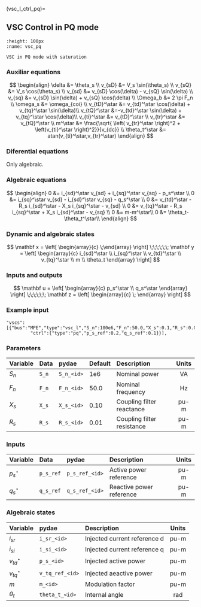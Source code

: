 (vsc_l_ctrl_pq)=
## VSC Control in PQ mode

```{figure} ./vsc_pq.svg
:height: 100px
:name: vsc_pq

VSC in PQ mode with saturation 
```

### Auxiliar equations 
$$
\begin{align}
\delta &= \theta_s \\
v_{sD} &= V_s \sin(\theta_s) \\
v_{sQ} &= V_s \cos(\theta_s)  \\
v_{sd} &= v_{sD} \cos(\delta) - v_{sQ} \sin(\delta) \\ 
v_{sq} &= v_{sD} \sin(\delta) + v_{sQ} \cos(\delta) \\
\Omega_b &= 2 \pi F_n \\
\omega_s &= \omega_{coi} \\
v_{tD}^\star &= v_{td}^\star \cos(\delta) + v_{tq}^\star \sin(\delta)\\ 
v_{tQ}^\star &=-v_{td}^\star \sin(\delta) + v_{tq}^\star \cos(\delta)\\  
v_{ti}^\star &=  v_{tD}^\star \\
v_{tr}^\star &=  v_{tQ}^\star \\  
m^\star &= \frac{\sqrt{ \left( v_{tr}^\star \right)^2 + \left(v_{ti}^\star \right)^2}}{v_{dc}} \\
\theta_t^\star &= atan(v_{ti}^\star,v_{tr}^\star)  
\end{align}
$$

### Diferential equations

Only algebraic.



### Algebraic equations


$$
\begin{align}
    0  &= i_{sd}^\star v_{sd} + i_{sq}^\star v_{sq} - p_s^\star \\  
    0  &= i_{sq}^\star v_{sd} - i_{sd}^\star v_{sq} - q_s^\star \\  
    0  &= v_{td}^\star - R_s i_{sd}^\star - X_s i_{sq}^\star - v_{sd}  \\  
    0  &= v_{tq}^\star - R_s i_{sq}^\star + X_s i_{sd}^\star - v_{sq}  \\  
    0  &= m-m^\star\\
    0  &= \theta_t-\theta_t^\star\\
\end{align}
$$

### Dynamic and algebraic states

$$ 
\mathbf x = \left[
\begin{array}{c} 
\;\end{array} \right] \;\;\;\;\;\;
\mathbf y = \left[
\begin{array}{c} 
 i_{sd}^\star \\ 
 i_{sq}^\star \\ 
 v_{td}^\star \\ 
 v_{tq}^\star \\
 m \\
\theta_t
\end{array} \right]
$$

### Inputs and outputs

$$ 
\mathbf u = \left[
\begin{array}{c} 
p_s^\star \\ 
q_s^\star
\end{array} \right] \;\;\;\;\;\;
\mathbf z = \left[
\begin{array}{c} 
\;
\end{array} \right] 
$$


### Example input

```{code} 
"vscs": [{"bus":"MPE","type":"vsc_l","S_n":100e6,"F_n":50.0,"X_s":0.1,"R_s":0.01,
         "ctrl":{"type":"pq","p_s_ref":0.2,"q_s_ref":0.1}}],
```

### Parameters


| Variable    | Data       | pydae           | Default    | Description               |  Units  |
| :---------- | :--------- | :---------      | :--------- | :------------------------ |:-------:|  
| $S_n$       | ``S_n``    | ``S_n_<id>``    | 1e6        | Nominal power             | VA      |
| $F_n$       | ``F_n``    | ``F_n_<id>``    |  50.0      | Nominal frequency         | Hz      |
| $X_s$       | ``X_s``    | ``X_s_<id>``    |  0.10      | Coupling filter reactance | pu-m    |
| $R_s$       | ``R_s``    | ``R_s_<id>``    |  0.01      | Coupling filter resistance| pu-m    |


### Inputs

| Variable       | Data          | pydae             | Description              |  Units |
| :--------------|:----------    |:----------        | :----------------------- | :-----:|
| $p_s^\star$    | ``p_s_ref``   | ``p_s_ref_<id>``  | Active power reference   |  pu-m  |
| $q_s^\star$    | ``q_s_ref``   | ``q_s_ref_<id>``  | Reactive power reference |  pu-m  |


### Algebraic states


| Variable       | pydae            | Description                                  |  Units  |
| :----------    | :----------      | :------------------------------------------- |:-------:|  
| $i_{sr}$       | ``i_sr_<id>``    | Injected current reference d                 | pu-m    |
| $i_{si}$       | ``i_si_<id>``    | Injected current reference q                 | pu-m    |
| $v_{td}^\star$ | ``p_s_<id>``     | Injected active power                        | pu-m    |
| $v_{tq}^\star$ | ``v_tq_ref_<id>``| Injected aeactive power                      | pu-m    |
| $m$            | ``m_<id>``       | Modulation factor                            | pu-m    |
| $\theta_t$     | ``theta_t_<id>`` | Internal angle                               | rad     |


 
